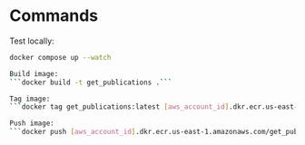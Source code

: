 # Commands 

Test locally:
```bash
docker compose up --watch

Build image:
```docker build -t get_publications .```

Tag image:
```docker tag get_publications:latest [aws_account_id].dkr.ecr.us-east-1.amazonaws.com/get_publications:latest```

Push image:
```docker push [aws_account_id].dkr.ecr.us-east-1.amazonaws.com/get_publications:latest```